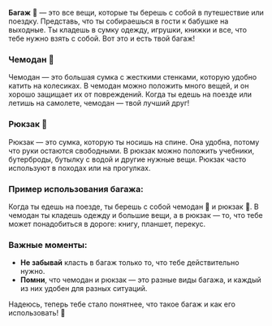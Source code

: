 **Багаж** 🧳 — это все вещи, которые ты берешь с собой в путешествие или поездку. Представь, что ты собираешься в гости к бабушке на выходные. Ты кладешь в сумку одежду, игрушки, книжки и все, что тебе нужно взять с собой. Вот это и есть твой багаж!

### Чемодан 🧳
Чемодан — это большая сумка с жесткими стенками, которую удобно катить на колесиках. В чемодан можно положить много вещей, и он хорошо защищает их от повреждений. Когда ты едешь на поезде или летишь на самолете, чемодан — твой лучший друг!

### Рюкзак 🎒
Рюкзак — это сумка, которую ты носишь на спине. Она удобна, потому что руки остаются свободными. В рюкзак можно положить учебники, бутерброды, бутылку с водой и другие нужные вещи. Рюкзак часто используют в походах или на прогулках.

### Пример использования багажа:
Когда ты едешь на поезде, ты берешь с собой чемодан 🧳 и рюкзак 🎒. В чемодан ты кладешь одежду и большие вещи, а в рюкзак — то, что тебе может понадобиться в дороге: книгу, планшет, перекус.

### Важные моменты:
- **Не забывай** класть в багаж только то, что тебе действительно нужно.
- **Помни**, что чемодан и рюкзак — это разные виды багажа, и каждый из них удобен для разных ситуаций.

Надеюсь, теперь тебе стало понятнее, что такое багаж и как его использовать! 🚀